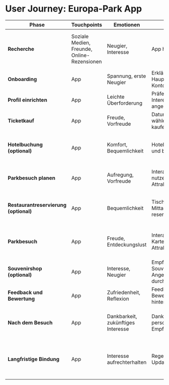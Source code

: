 # **User Journey: Europa-Park App**

| **Phase**               | **Touchpoints**                                        | **Emotionen**              | **Aktionen**                                       | **Notizen**                                                  |
|-------------------------|-------------------------------------------------------|----------------------------|---------------------------------------------------|---------------------------------------------------------------|
| **Recherche**            | Soziale Medien, Freunde, Online-Rezensionen           | Neugier, Interesse          | App herunterladen                                  | Nutzer informiert sich über die App und sieht Bewertungen an.  |
| **Onboarding**           | App                                                   | Spannung, erste Neugier     | Erklärung der Hauptfunktionen, Konto erstellen     | Nutzer lernt die Hauptfunktionen der App kennen.               |
| **Profil einrichten**    | App                                                   | Leichte Überforderung       | Präferenzen und Interessen angeben                 | Nutzer überlegt, welche Infos er angeben muss.                 |
| **Ticketkauf**           | App                                                   | Freude, Vorfreude           | Datum/Uhrzeit wählen, Tickets kaufen               | Nutzer möchte effizient Tickets buchen.                        |
| **Hotelbuchung (optional)** | App                                                | Komfort, Bequemlichkeit     | Hotel auswählen und buchen                         | Nutzer bucht eine Übernachtung für den Aufenthalt.             |
| **Parkbesuch planen**    | App                                                   | Aufregung, Vorfreude        | Interaktive Karte nutzen, Attraktionen planen      | Nutzer plant den Tag mit der interaktiven Karte.               |
| **Restaurantreservierung (optional)** | App                                      | Bequemlichkeit              | Tisch für Mittag/Abendessen reservieren            | Nutzer reserviert einen Tisch, um Wartezeiten zu vermeiden.    |
| **Parkbesuch**           | App                                                   | Freude, Entdeckungslust     | Interaktion mit Karte, Infos zu Attraktionen       | Nutzer navigiert durch den Park, erhält Live-Infos zu Wartezeiten. |
| **Souvenirshop (optional)** | App                                                | Interesse, Neugier          | Empfehlungen für Souvenirs, Angebote durchstöbern  | Nutzer möchte sich Souvenirs anschauen.                        |
| **Feedback und Bewertung**| App                                                  | Zufriedenheit, Reflexion    | Feedback geben, Bewertung hinterlassen             | Nutzer bewertet die App nach dem Besuch.                       |
| **Nach dem Besuch**      | App                                                   | Dankbarkeit, zukünftiges Interesse | Dankesnachricht, personalisierte Empfehlungen     | Nutzer erhält Rabatte und Empfehlungen für zukünftige Besuche. |
| **Langfristige Bindung** | App                                                   | Interesse aufrechterhalten  | Regelmäßige Updates, Angebote                     | Nutzer erhält regelmäßig Updates zu neuen Attraktionen und Events.|
